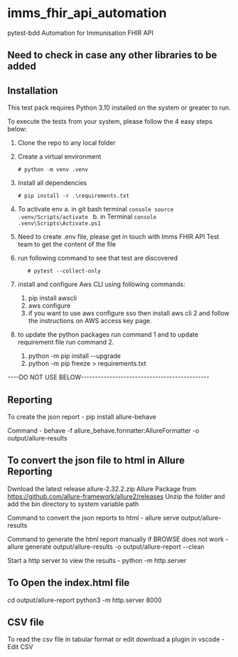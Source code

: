 # imms_fhir_api_automation

pytest-bdd Automation for Immunisation FHIR API

## Need to check in case any other libraries to be added

## Installation

This test pack requires Python 3.10 installed on the system or greater to run.

To execute the tests from your system, please follow the 4 easy steps below:

1. Clone the repo to any local folder
2. Create a virtual environment

    ```console
    # python -m venv .venv
    ```

3. Install all dependencies

    ```console
    # pip install -r .\requirements.txt
    ```

4. To activate env 
    a. in git bash terminal
        ```console
        source .venv/Scripts/activate
        ```
    b. in Terminal
        ```console
            .venv\Scripts\Activate.ps1
        ```

6. Need to create .env file, please get in touch with Imms FHIR API Test team to get the content of the file

7. run following command to see that test are discovered

     ```console
        # pytest --collect-only
     ```

8. install and configure Aws CLI using following commands:
   1. pip install awscli
   2. aws configure
   3. if you want to use aws configure sso then install aws cli 2 and follow the instructions on AWS access key page.

9. to update the python packages run command 1 and to update requirement file run command 2. 
    1. python -m pip install --upgrade <package name>
    2. python -m pip freeze > requirements.txt

----DO NOT USE BELOW---------------------------------------------

Reporting
-----------------------------------------------------

To create the json report -
    pip install allure-behave

Command -
    behave -f allure_behave.formatter:AllureFormatter -o output/allure-results

To convert the json file to html in Allure Reporting
----------------------------------------------------

Dwnload the latest release allure-2.32.2.zip Allure Package from <https://github.com/allure-framework/allure2/releases>
Unzip the folder and add the bin directory to system variable path

Command to convert the json reports to html -
    allure serve output/allure-results

Command to generate the html report manually if BROWSE does not work -
allure generate output/allure-results -o output/allure-report --clean

Start a http server to view the results -
python -m http.server

To Open the index.html file
----------------------------------------------------

cd output/allure-report
python3 -m http.server 8000

CSV file
----------------------------------------------------

 To read the csv file in tabular format or edit download a plugin in vscode - Edit CSV

